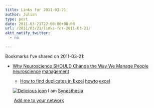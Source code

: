 ```yaml
---
title: Links for 2011-03-21
author: Julian
type: post
date: 2011-03-21T22:00:00+00:00
url: /2011/03/21/links-for-2011-03-21/
aktt_notify_twitter:
  - no

---
```

Bookmarks I&#8217;ve shared on 2011-03-21:

  * [Why Neuroscience SHOULD Change the Way We Manage People][1] 
    [neuroscience][2] [management][3] </li> 
    
      * [How to find duplicates in Excel][4] 
        [howto][5] [excel][6] </li> </ul> 
        
        <p class="deliciouslink">
          <a href="http://del.icio.us/synesthesia" title="See all my bookmarks on del.icio.us"><img src="https://www.synesthesia.co.uk/images/deliciousicon.jpg" alt="Delicious icon" /></a>&nbsp;I am <a href="http://del.icio.us/synesthesia" title="See all my bookmarks on del.icio.us">Synesthesia</a>
        </p>
        
        <p class="deliciouslink">
          <a href="http://del.icio.us/network?add=synesthesia" title="Add me to your del.icio.us network"><img src="https://www.synesthesia.co.uk/images/add.gif" alt="" /></a>&nbsp;<a href="http://del.icio.us/network?add=synesthesia" title="Add me to your del.icio.us network">Add me to your network</a>
        </p>

 [1]: http://humancapitalleague.com/Home/12496
 [2]: http://www.delicious.com/synesthesia/neuroscience
 [3]: http://www.delicious.com/synesthesia/management
 [4]: http://www.techrepublic.com/blog/msoffice/how-to-find-duplicates-in-excel/842?tag=mantle_skin
 [5]: http://www.delicious.com/synesthesia/howto
 [6]: http://www.delicious.com/synesthesia/excel